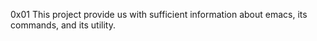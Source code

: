 0x01
This project provide us with sufficient information about emacs, its commands, and its utility.
